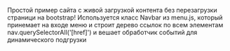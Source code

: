 Простой пример сайта с живой загрузкой контента без перезагрузки страници на bootstrap!
Используется класс Navbar из menu.js, который принемает на входе меню и строит дерево ссылок по всем элементам nav.querySelectorAll('[href]') и вешает обработчик событий для динамического подгрузки <main>
